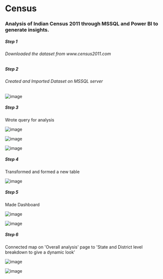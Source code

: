 # Census
 <h3 >Analysis of Indian Census 2011 through MSSQL and Power BI to generate insights. </h3>
 <h5>   Step 1 </h5> <h6> Downloaded the dataset from www.census2011.com </h6>
 <h5>   Step 2 </h5> <h6> Created and Imported Dataset on MSSQL server </h6>
 
 ![image](https://user-images.githubusercontent.com/111273893/185096370-384b85d3-5857-43b4-9f32-fe71ae301d4a.png)
 
 <h5>   Step 3 </h5> Wrote query for analysis </h6> 
 
 ![image](https://user-images.githubusercontent.com/111273893/185098525-4e183e7b-0af9-4514-afc3-db1e7970ba4a.png)
 
 ![image](https://user-images.githubusercontent.com/111273893/185098666-356ed989-fc69-4603-a2d1-fa4dc27bb157.png)

 ![image](https://user-images.githubusercontent.com/111273893/185098902-03758ac3-fd28-4e13-96c1-21dc0f82ea6a.png)
 
 <h5>   Step 4 </h5> Transformed and formed a new table </h6>
 
![image](https://user-images.githubusercontent.com/111273893/185099623-af349a7a-83ea-4ea6-922a-0476e04c827c.png)
 
 <h5>   Step 5 </h5> Made Dashboard </h6>
 
 ![image](https://user-images.githubusercontent.com/111273893/185100034-08f0931d-c78c-48cf-954f-9c7fd8ee9b2d.png)
 
 ![image](https://user-images.githubusercontent.com/111273893/185100470-d27efe89-1ce6-4e95-b020-a44facc35058.png)



 <h5>   Step 6 </h5> Connected map on 'Overall analysis' page to 'State and District level breakdown to give a dynamic look' </h6>
 
![image](https://user-images.githubusercontent.com/111273893/185100557-228719af-6950-45a6-b165-7400198d5f4b.png)

![image](https://user-images.githubusercontent.com/111273893/185100609-4f0a4bbd-3324-492f-990a-411cb8e55836.png)

